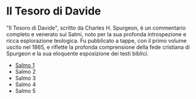 # Il Tesoro di Davide
"Il Tesoro di Davide", scritto da Charles H. Spurgeon, è un commentario completo e venerato sui Salmi, noto per la sua profonda introspezione e ricca esplorazione teologica. Fu pubblicato a tappe, con il primo volume uscito nel 1865, e riflette la profonda comprensione della fede cristiana di Spurgeon e la sua eloquente esposizione dei testi biblici.

- [Salmo 1](./salmo001.md)
- Salmo 2
- Salmo 3
- Salmo 4
- Salmo 5
  
